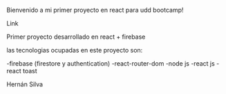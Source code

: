 Bienvenido a mi primer proyecto en react para udd bootcamp!

Link



Primer proyecto desarrollado en react + firebase

las tecnologias ocupadas en este proyecto son:

-firebase (firestore y authentication)
-react-router-dom
-node js
-react js
-react toast





Hernán Silva
